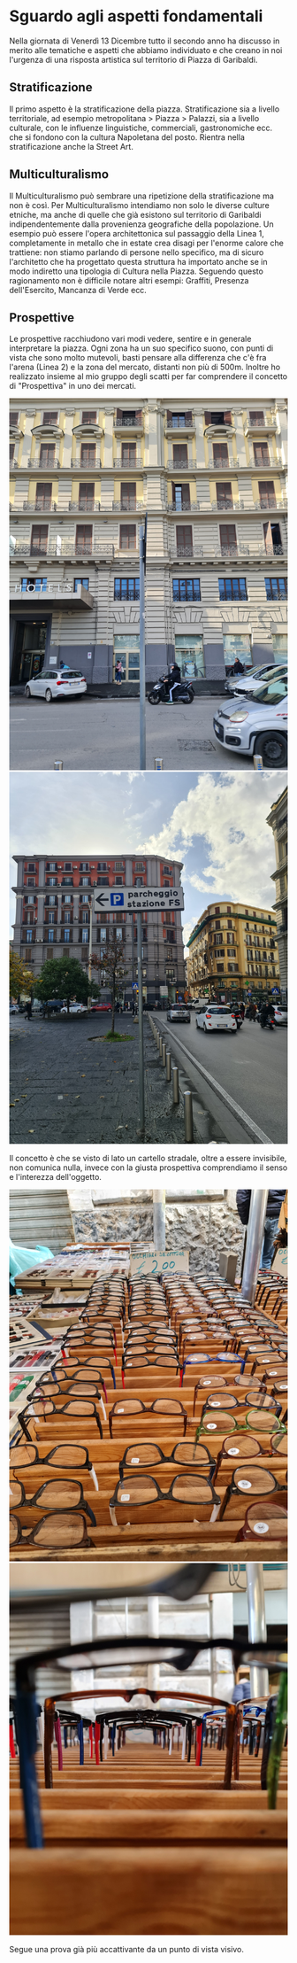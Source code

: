 # Sguardo agli aspetti fondamentali

Nella giornata di Venerdì 13 Dicembre tutto il secondo anno ha discusso in merito alle tematiche e aspetti che abbiamo individuato e che creano in noi l'urgenza di una risposta artistica sul territorio di Piazza di Garibaldi.

## Stratificazione

Il primo aspetto è la stratificazione della piazza. Stratificazione sia a livello territoriale, ad esempio metropolitana > Piazza > Palazzi, sia a livello culturale, con le influenze linguistiche, commerciali, gastronomiche ecc. che si fondono con la cultura Napoletana del posto. Rientra nella stratificazione anche la Street Art.

## Multiculturalismo

Il Multiculturalismo può sembrare una ripetizione della stratificazione ma non è così. Per Multiculturalismo intendiamo non solo  le diverse culture etniche, ma anche di quelle che già esistono sul territorio di Garibaldi indipendentemente dalla provenienza geografiche della popolazione. Un esempio può essere l'opera architettonica sul passaggio della Linea 1, completamente in metallo che in estate crea disagi per l'enorme calore che trattiene: non stiamo parlando di persone nello specifico, ma di sicuro l'architetto che ha progettato questa struttura ha importato anche se in modo indiretto una tipologia di Cultura nella Piazza. Seguendo questo ragionamento non è difficile notare altri esempi: Graffiti, Presenza dell'Esercito, Mancanza di Verde ecc.

## Prospettive

Le prospettive racchiudono vari modi vedere, sentire e in generale interpretare la piazza. Ogni zona ha un suo specifico suono, con punti di vista che sono molto mutevoli, basti pensare alla differenza che c'è fra l'arena (Linea 2) e la zona del mercato, distanti non più di 500m. Inoltre ho realizzato insieme al mio gruppo degli scatti per far comprendere il concetto di "Prospettiva" in uno dei mercati.

![prova1pt.1](aaa.jpg)
![prova1pt.2](aab.jpg)

Il concetto è che se visto di lato un cartello stradale, oltre a essere invisibile, non comunica nulla, invece con la giusta prospettiva comprendiamo il senso e l'interezza dell'oggetto.

![prova2pt.1](aac.jpg)
![prova2pt.2](aad.jpg)

Segue una prova già più accattivante da un punto di vista visivo.